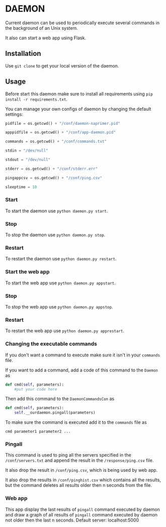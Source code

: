 # DAEMON

Current daemon can be used to periodically execute several commands in the background of an Unix system.

It also can start a web app using Flask.

## Installation

Use `git clone` to get your local version of the daemon.

## Usage

Before start this daemon make sure to install all requirements using `pip install -r requirements.txt`.

You can manage your own configs of daemon by changing the default settings:
```python
pidfile = os.getcwd() + "/conf/daemon-naprimer.pid"

apppidfile = os.getcwd() + "/conf/app-daemon.pid"

commands = os.getcwd() + "/conf/commands.txt"

stdin = "/dev/null"

stdout = "/dev/null"

stderr = os.getcwd() + "/conf/stderr.err"

pingappcsv = os.getcwd() + "/conf/ping.csv"

sleeptime = 10
```

### Start

To start the daemon use `python daemon.py start`.

### Stop

To stop the daemon use `python daemon.py stop`.

### Restart

To restart the daemon use `python daemon.py restart`.

### Start the web app

To start the web app use `python daemon.py appstart`.

### Stop

To stop the web app use `python daemon.py appstop`.

### Restart

To restart the web app use `python daemon.py apprestart`.

### Changing the executable commands

If you don't want a command to execute make sure it isn't in your `commands` file.

If you want to add a command, add a code of this command to the `Daemon` as

```python
def cmd(self, parameters):
	#put your code here
```

Then add this command to the `DaemonCommandsCon` as

```python
def cmd(self, parameters):
	self.__ourdaemon.pingall(parameters)
```

To make sure the command is executed add it to the `commands` file as

```
cmd parameter1 parameter2 ...
```

### Pingall

This command is used to ping all the servers specified in the `/conf/servers.txt` and append the result in the `/response/ping.csv` file.

It also drop the result in `/conf/ping.csv`, which is being used by web app.

It also drop the results in `/conf/pinghist.csv` which contains all the results, but the command deletes all results older then n seconds from the file.

### Web app

This app display the last results of `pingall` command executed by daemon and draw a graph of all results of `pingall` command executed by daemon not older then the last n seconds.
Default server: localhost:5000
